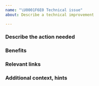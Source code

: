 ```yaml
---
name: "\U0001F6E0 Technical issue"
about: Describe a technical improvement

---
```


### Describe the action needed

<!--
A clear description of what the technical improvement consists in.
-->

### Benefits

<!--
What are the benefits of this intervention.
-->

### Relevant links

<!--
Add relevant links to documentation, articles, best practices, third party libraries, sample projects, ...
-->

### Additional context, hints

<!--
Add any other context about the improvement and more hints about its resolution.
-->

<!--
Don't forget to add the technical label
-->